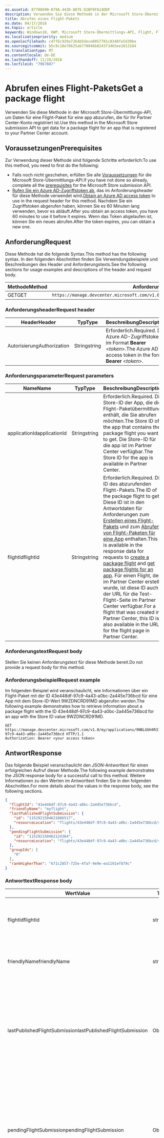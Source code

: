 ```yaml
---
ms.assetid: 87708690-079A-443D-807E-D2BF9F614DDF
description: Verwenden Sie diese Methode in der Microsoft Store-Übermittlungs-API, um Daten für eine Flight-Paket für eine app abzurufen, die für Ihr Partner Center-Konto registriert ist.
title: Abrufen eines Flight-Pakets
ms.date: 04/17/2018
ms.topic: article
keywords: Windows10, UWP, Microsoft Store-Übermittlungs-API, Flight, Flight-Pakete
ms.localizationpriority: medium
ms.openlocfilehash: c4ff6c929a7264b5dece0057701c8348fe5d39be
ms.sourcegitcommit: b5c9c18e70625ab770946b8243f3465ee1013184
ms.translationtype: MT
ms.contentlocale: de-DE
ms.lasthandoff: 11/28/2018
ms.locfileid: "7967887"
---
```

# <a name="get-a-package-flight"></a><span data-ttu-id="28a54-104">Abrufen eines Flight-Pakets</span><span class="sxs-lookup"><span data-stu-id="28a54-104">Get a package flight</span></span>

<span data-ttu-id="28a54-105">Verwenden Sie diese Methode in der Microsoft Store-Übermittlungs-API, um Daten für eine Flight-Paket für eine app abzurufen, die für Ihr Partner Center-Konto registriert ist.</span><span class="sxs-lookup"><span data-stu-id="28a54-105">Use this method in the Microsoft Store submission API to get data for a package flight for an app that is registered to your Partner Center account.</span></span>

## <a name="prerequisites"></a><span data-ttu-id="28a54-106">Voraussetzungen</span><span class="sxs-lookup"><span data-stu-id="28a54-106">Prerequisites</span></span>

<span data-ttu-id="28a54-107">Zur Verwendung dieser Methode sind folgende Schritte erforderlich:</span><span class="sxs-lookup"><span data-stu-id="28a54-107">To use this method, you need to first do the following:</span></span>

* <span data-ttu-id="28a54-108">Falls noch nicht geschehen, erfüllen Sie alle [Voraussetzungen](create-and-manage-submissions-using-windows-store-services.md#prerequisites) für die Microsoft Store-Übermittlungs-API.</span><span class="sxs-lookup"><span data-stu-id="28a54-108">If you have not done so already, complete all the [prerequisites](create-and-manage-submissions-using-windows-store-services.md#prerequisites) for the Microsoft Store submission API.</span></span>
* <span data-ttu-id="28a54-109">[Rufen Sie ein Azure AD-Zugriffstoken ab](create-and-manage-submissions-using-windows-store-services.md#obtain-an-azure-ad-access-token), das im Anforderungsheader für diese Methode verwendet wird.</span><span class="sxs-lookup"><span data-stu-id="28a54-109">[Obtain an Azure AD access token](create-and-manage-submissions-using-windows-store-services.md#obtain-an-azure-ad-access-token) to use in the request header for this method.</span></span> <span data-ttu-id="28a54-110">Nachdem Sie ein Zugriffstoken abgerufen haben, können Sie es 60 Minuten lang verwenden, bevor es abläuft.</span><span class="sxs-lookup"><span data-stu-id="28a54-110">After you obtain an access token, you have 60 minutes to use it before it expires.</span></span> <span data-ttu-id="28a54-111">Wenn das Token abgelaufen ist, können Sie ein neues abrufen.</span><span class="sxs-lookup"><span data-stu-id="28a54-111">After the token expires, you can obtain a new one.</span></span>

## <a name="request"></a><span data-ttu-id="28a54-112">Anforderung</span><span class="sxs-lookup"><span data-stu-id="28a54-112">Request</span></span>

<span data-ttu-id="28a54-113">Diese Methode hat die folgende Syntax.</span><span class="sxs-lookup"><span data-stu-id="28a54-113">This method has the following syntax.</span></span> <span data-ttu-id="28a54-114">In den folgenden Abschnitten finden Sie Verwendungsbeispiele und Beschreibungen des Header und Anforderungstexts.</span><span class="sxs-lookup"><span data-stu-id="28a54-114">See the following sections for usage examples and descriptions of the header and request body.</span></span>

| <span data-ttu-id="28a54-115">Methode</span><span class="sxs-lookup"><span data-stu-id="28a54-115">Method</span></span> | <span data-ttu-id="28a54-116">Anforderungs-URI</span><span class="sxs-lookup"><span data-stu-id="28a54-116">Request URI</span></span>                                                      |
|--------|------------------------------------------------------------------|
| <span data-ttu-id="28a54-117">GET</span><span class="sxs-lookup"><span data-stu-id="28a54-117">GET</span></span>    | ```https://manage.devcenter.microsoft.com/v1.0/my/applications/{applicationId}/flights/{flightId}``` |


### <a name="request-header"></a><span data-ttu-id="28a54-118">Anforderungsheader</span><span class="sxs-lookup"><span data-stu-id="28a54-118">Request header</span></span>

| <span data-ttu-id="28a54-119">Header</span><span class="sxs-lookup"><span data-stu-id="28a54-119">Header</span></span>        | <span data-ttu-id="28a54-120">Typ</span><span class="sxs-lookup"><span data-stu-id="28a54-120">Type</span></span>   | <span data-ttu-id="28a54-121">Beschreibung</span><span class="sxs-lookup"><span data-stu-id="28a54-121">Description</span></span>                                                                 |
|---------------|--------|-----------------------------------------------------------------------------|
| <span data-ttu-id="28a54-122">Autorisierung</span><span class="sxs-lookup"><span data-stu-id="28a54-122">Authorization</span></span> | <span data-ttu-id="28a54-123">String</span><span class="sxs-lookup"><span data-stu-id="28a54-123">string</span></span> | <span data-ttu-id="28a54-124">Erforderlich.</span><span class="sxs-lookup"><span data-stu-id="28a54-124">Required.</span></span> <span data-ttu-id="28a54-125">Das Azure AD-Zugriffstoken im Format **Bearer** &lt;*token*&gt;.</span><span class="sxs-lookup"><span data-stu-id="28a54-125">The Azure AD access token in the form **Bearer** &lt;*token*&gt;.</span></span> |


### <a name="request-parameters"></a><span data-ttu-id="28a54-126">Anforderungsparameter</span><span class="sxs-lookup"><span data-stu-id="28a54-126">Request parameters</span></span>

| <span data-ttu-id="28a54-127">Name</span><span class="sxs-lookup"><span data-stu-id="28a54-127">Name</span></span>        | <span data-ttu-id="28a54-128">Typ</span><span class="sxs-lookup"><span data-stu-id="28a54-128">Type</span></span>   | <span data-ttu-id="28a54-129">Beschreibung</span><span class="sxs-lookup"><span data-stu-id="28a54-129">Description</span></span>                                                                 |
|---------------|--------|-----------------------------------------------------------------------------|
| <span data-ttu-id="28a54-130">applicationId</span><span class="sxs-lookup"><span data-stu-id="28a54-130">applicationId</span></span> | <span data-ttu-id="28a54-131">String</span><span class="sxs-lookup"><span data-stu-id="28a54-131">string</span></span> | <span data-ttu-id="28a54-132">Erforderlich.</span><span class="sxs-lookup"><span data-stu-id="28a54-132">Required.</span></span> <span data-ttu-id="28a54-133">Die Store-ID der App, die die Flight-Paketübermittlung enthält, die Sie abrufen möchten.</span><span class="sxs-lookup"><span data-stu-id="28a54-133">The Store ID of the app that contains the package flight you want to get.</span></span> <span data-ttu-id="28a54-134">Die Store-ID für die app ist im Partner Center verfügbar.</span><span class="sxs-lookup"><span data-stu-id="28a54-134">The Store ID for the app is available in Partner Center.</span></span>  |
| <span data-ttu-id="28a54-135">flightId</span><span class="sxs-lookup"><span data-stu-id="28a54-135">flightId</span></span> | <span data-ttu-id="28a54-136">String</span><span class="sxs-lookup"><span data-stu-id="28a54-136">string</span></span> | <span data-ttu-id="28a54-137">Erforderlich.</span><span class="sxs-lookup"><span data-stu-id="28a54-137">Required.</span></span> <span data-ttu-id="28a54-138">Die ID des abzurufenden Flight-Pakets.</span><span class="sxs-lookup"><span data-stu-id="28a54-138">The ID of the package flight to get.</span></span> <span data-ttu-id="28a54-139">Diese ID ist in den Antwortdaten für Anforderungen zum [Erstellen eines Flight-Pakets](create-a-flight.md) und zum [Abrufen von Flight-Paketen für eine App](get-flights-for-an-app.md) enthalten.</span><span class="sxs-lookup"><span data-stu-id="28a54-139">This ID is available in the response data for requests to [create a package flight](create-a-flight.md) and [get package flights for an app](get-flights-for-an-app.md).</span></span> <span data-ttu-id="28a54-140">Für einen Flight, der im Partner Center erstellt wurde, ist diese ID auch in der URL für die Test-Flight-Seite im Partner Center verfügbar.</span><span class="sxs-lookup"><span data-stu-id="28a54-140">For a flight that was created in Partner Center, this ID is also available in the URL for the flight page in Partner Center.</span></span>  |


### <a name="request-body"></a><span data-ttu-id="28a54-141">Anforderungstext</span><span class="sxs-lookup"><span data-stu-id="28a54-141">Request body</span></span>

<span data-ttu-id="28a54-142">Stellen Sie keinen Anforderungstext für diese Methode bereit.</span><span class="sxs-lookup"><span data-stu-id="28a54-142">Do not provide a request body for this method.</span></span>

### <a name="request-example"></a><span data-ttu-id="28a54-143">Anforderungsbeispiel</span><span class="sxs-lookup"><span data-stu-id="28a54-143">Request example</span></span>

<span data-ttu-id="28a54-144">Im folgenden Beispiel wird veranschaulicht, wie Informationen über ein Flight-Paket mit der ID 43e448df-97c9-4a43-a0bc-2a445e736bcd für eine App mit dem Store-ID-Wert 9WZDNCRD91MD abgerufen werden.</span><span class="sxs-lookup"><span data-stu-id="28a54-144">The following example demonstrates how to retrieve information about a package flight with the ID 43e448df-97c9-4a43-a0bc-2a445e736bcd for an app with the Store ID value 9WZDNCRD91MD.</span></span>

```
GET https://manage.devcenter.microsoft.com/v1.0/my/applications/9NBLGGH4R315/flights/43e448df-97c9-4a43-a0bc-2a445e736bcd HTTP/1.1
Authorization: Bearer <your access token>
```

## <a name="response"></a><span data-ttu-id="28a54-145">Antwort</span><span class="sxs-lookup"><span data-stu-id="28a54-145">Response</span></span>

<span data-ttu-id="28a54-146">Das folgende Beispiel veranschaulicht den JSON-Antworttext für einen erfolgreichen Aufruf dieser Methode.</span><span class="sxs-lookup"><span data-stu-id="28a54-146">The following example demonstrates the JSON response body for a successful call to this method.</span></span> <span data-ttu-id="28a54-147">Weitere Informationen zu den Werten im Antworttext finden Sie in den folgenden Abschnitten.</span><span class="sxs-lookup"><span data-stu-id="28a54-147">For more details about the values in the response body, see the following sections.</span></span>

```json
{
  "flightId": "43e448df-97c9-4a43-a0bc-2a445e736bcd",
  "friendlyName": "myflight",
  "lastPublishedFlightSubmission": {
    "id": "1152921504621086517",
    "resourceLocation": "flights/43e448df-97c9-4a43-a0bc-2a445e736bcd/submissions/1152921504621086517"
  },
  "pendingFlightSubmission": {
    "id": "115292150462124364",
    "resourceLocation": "flights/43e448df-97c9-4a43-a0bc-2a445e736bcd/submissions/1152921504621243647"
  },
  "groupIds": [
    "0"
  ],
  "rankHigherThan": "671c2857-725e-4faf-9e9e-ea1191ef879c"
}
```

### <a name="response-body"></a><span data-ttu-id="28a54-148">Antworttext</span><span class="sxs-lookup"><span data-stu-id="28a54-148">Response body</span></span>

| <span data-ttu-id="28a54-149">Wert</span><span class="sxs-lookup"><span data-stu-id="28a54-149">Value</span></span>      | <span data-ttu-id="28a54-150">Typ</span><span class="sxs-lookup"><span data-stu-id="28a54-150">Type</span></span>   | <span data-ttu-id="28a54-151">Beschreibung</span><span class="sxs-lookup"><span data-stu-id="28a54-151">Description</span></span>                                                                                                                                                                                                                                                                         |
|------------|--------|----------------------------------------------------------------------------------------------------------------------------------------------------------------------------------------------------------------------------------------------------------------------------------------|
| <span data-ttu-id="28a54-152">flightId</span><span class="sxs-lookup"><span data-stu-id="28a54-152">flightId</span></span>            | <span data-ttu-id="28a54-153">string</span><span class="sxs-lookup"><span data-stu-id="28a54-153">string</span></span>  | <span data-ttu-id="28a54-154">Die ID für das Flight-Paket.</span><span class="sxs-lookup"><span data-stu-id="28a54-154">The ID for the package flight.</span></span> <span data-ttu-id="28a54-155">Dieser Wert wird vom Partner Center bereitgestellt.</span><span class="sxs-lookup"><span data-stu-id="28a54-155">This value is supplied by Partner Center.</span></span>  |
| <span data-ttu-id="28a54-156">friendlyName</span><span class="sxs-lookup"><span data-stu-id="28a54-156">friendlyName</span></span>           | <span data-ttu-id="28a54-157">string</span><span class="sxs-lookup"><span data-stu-id="28a54-157">string</span></span>  | <span data-ttu-id="28a54-158">Der Name des Flight-Pakets nach Vorgabe des Entwicklers.</span><span class="sxs-lookup"><span data-stu-id="28a54-158">The name of the package flight, as specified by the developer.</span></span>   |  
| <span data-ttu-id="28a54-159">lastPublishedFlightSubmission</span><span class="sxs-lookup"><span data-stu-id="28a54-159">lastPublishedFlightSubmission</span></span>       | <span data-ttu-id="28a54-160">Objekt</span><span class="sxs-lookup"><span data-stu-id="28a54-160">object</span></span> | <span data-ttu-id="28a54-161">Ein Objekt, das Informationen über die letzte veröffentlichte Übermittlung für das Flight-Paket enthält.</span><span class="sxs-lookup"><span data-stu-id="28a54-161">An object that provides information about the last published submission for the package flight.</span></span> <span data-ttu-id="28a54-162">Weitere Informationen finden Sie unten im Abschnitt [Übermittlungsobjekt](#submission_object).</span><span class="sxs-lookup"><span data-stu-id="28a54-162">For more information, see the [Submission object](#submission_object) section below.</span></span>  |
| <span data-ttu-id="28a54-163">pendingFlightSubmission</span><span class="sxs-lookup"><span data-stu-id="28a54-163">pendingFlightSubmission</span></span>        | <span data-ttu-id="28a54-164">Objekt</span><span class="sxs-lookup"><span data-stu-id="28a54-164">object</span></span>  |  <span data-ttu-id="28a54-165">Ein Objekt, das Informationen über die aktuell ausstehende Übermittlung für das Flight-Paket enthält.</span><span class="sxs-lookup"><span data-stu-id="28a54-165">An object that provides information about the current pending submission for the package flight.</span></span> <span data-ttu-id="28a54-166">Weitere Informationen finden Sie unten im Abschnitt [Übermittlungsobjekt](#submission_object).</span><span class="sxs-lookup"><span data-stu-id="28a54-166">For more information, see the [Submission object](#submission_object) section below.</span></span>  |   
| <span data-ttu-id="28a54-167">groupIds</span><span class="sxs-lookup"><span data-stu-id="28a54-167">groupIds</span></span>           | <span data-ttu-id="28a54-168">array</span><span class="sxs-lookup"><span data-stu-id="28a54-168">array</span></span>  | <span data-ttu-id="28a54-169">Ein Array von Zeichenfolgen, die die IDs der Test-Flight-Gruppen enthalten, die dem Flight-Paket zugeordnet sind.</span><span class="sxs-lookup"><span data-stu-id="28a54-169">An array of strings that contain the IDs of the flight groups that are associated with the package flight.</span></span> <span data-ttu-id="28a54-170">Weitere Informationen zu Test-Flight-Gruppen finden Sie unter [Flight-Pakete](https://msdn.microsoft.com/windows/uwp/publish/package-flights).</span><span class="sxs-lookup"><span data-stu-id="28a54-170">For more information about flight groups, see [Package flights](https://msdn.microsoft.com/windows/uwp/publish/package-flights).</span></span>   |
| <span data-ttu-id="28a54-171">rankHigherThan</span><span class="sxs-lookup"><span data-stu-id="28a54-171">rankHigherThan</span></span>           | <span data-ttu-id="28a54-172">string</span><span class="sxs-lookup"><span data-stu-id="28a54-172">string</span></span>  | <span data-ttu-id="28a54-173">Der Anzeigename des Flight-Pakets, das den unmittelbar niedrigeren Rang als das aktuelle Flight-Paket erhält.</span><span class="sxs-lookup"><span data-stu-id="28a54-173">The friendly name of the package flight that is ranked immediately lower than the current package flight.</span></span> <span data-ttu-id="28a54-174">Weitere Informationen zur Bewertung von Test-Flight-Gruppen finden Sie unter [Flight-Pakete](https://msdn.microsoft.com/windows/uwp/publish/package-flights).</span><span class="sxs-lookup"><span data-stu-id="28a54-174">For more information about ranking flight groups, see [Package flights](https://msdn.microsoft.com/windows/uwp/publish/package-flights).</span></span>  |


<span id="submission_object" />

### <a name="submission-object"></a><span data-ttu-id="28a54-175">Übermittlungsobjekt</span><span class="sxs-lookup"><span data-stu-id="28a54-175">Submission object</span></span>

<span data-ttu-id="28a54-176">Die Werte *LastPublishedFlightSubmission* und *PendingFlightSubmission* im Antworttext enthalten Objekte mit Ressourceninformationen über eine Übermittlung für das Flight-Paket.</span><span class="sxs-lookup"><span data-stu-id="28a54-176">The *lastPublishedFlightSubmission* and *pendingFlightSubmission* values in the response body contain objects that provide resource information about a submission for the package flight.</span></span> <span data-ttu-id="28a54-177">Diese Objekte enthalten folgende Werte.</span><span class="sxs-lookup"><span data-stu-id="28a54-177">These objects have the following values.</span></span>

| <span data-ttu-id="28a54-178">Wert</span><span class="sxs-lookup"><span data-stu-id="28a54-178">Value</span></span>           | <span data-ttu-id="28a54-179">Typ</span><span class="sxs-lookup"><span data-stu-id="28a54-179">Type</span></span>    | <span data-ttu-id="28a54-180">Beschreibung</span><span class="sxs-lookup"><span data-stu-id="28a54-180">Description</span></span>                                                                                                                                                                                                                          |
|-----------------|---------|--------------------------------------------------------------------------------------------------------------------------------------------------------------------------------------------------------------------------------------|
| <span data-ttu-id="28a54-181">id</span><span class="sxs-lookup"><span data-stu-id="28a54-181">id</span></span>            | <span data-ttu-id="28a54-182">string</span><span class="sxs-lookup"><span data-stu-id="28a54-182">string</span></span>  | <span data-ttu-id="28a54-183">Die ID der Übermittlung.</span><span class="sxs-lookup"><span data-stu-id="28a54-183">The ID of the submission.</span></span>    |
| <span data-ttu-id="28a54-184">resourceLocation</span><span class="sxs-lookup"><span data-stu-id="28a54-184">resourceLocation</span></span>   | <span data-ttu-id="28a54-185">string</span><span class="sxs-lookup"><span data-stu-id="28a54-185">string</span></span>  | <span data-ttu-id="28a54-186">Ein relativer Pfad, den Sie an den Basisanforderungs-URI ```https://manage.devcenter.microsoft.com/v1.0/my/``` anfügen können, um die vollständigen Daten für die Übermittlung abzurufen.</span><span class="sxs-lookup"><span data-stu-id="28a54-186">A relative path that you can append to the base ```https://manage.devcenter.microsoft.com/v1.0/my/``` request URI to retrieve the complete data for the submission.</span></span>               |


## <a name="error-codes"></a><span data-ttu-id="28a54-187">Fehlercodes</span><span class="sxs-lookup"><span data-stu-id="28a54-187">Error codes</span></span>

<span data-ttu-id="28a54-188">Wenn die Anforderung nicht erfolgreich abgeschlossen werden kann, enthält die Antwort einen der folgenden HTTP-Fehlercodes.</span><span class="sxs-lookup"><span data-stu-id="28a54-188">If the request cannot be successfully completed, the response will contain one of the following HTTP error codes.</span></span>

| <span data-ttu-id="28a54-189">Fehlercode</span><span class="sxs-lookup"><span data-stu-id="28a54-189">Error code</span></span> |  <span data-ttu-id="28a54-190">Beschreibung</span><span class="sxs-lookup"><span data-stu-id="28a54-190">Description</span></span>     |
|--------|---------------------  |
| <span data-ttu-id="28a54-191">400</span><span class="sxs-lookup"><span data-stu-id="28a54-191">400</span></span>  | <span data-ttu-id="28a54-192">Die Anforderung ist ungültig.</span><span class="sxs-lookup"><span data-stu-id="28a54-192">The request is invalid.</span></span> |
| <span data-ttu-id="28a54-193">404</span><span class="sxs-lookup"><span data-stu-id="28a54-193">404</span></span>  | <span data-ttu-id="28a54-194">Das angegebene Flight-Paket konnte nicht gefunden werden.</span><span class="sxs-lookup"><span data-stu-id="28a54-194">The specified package flight could not be found.</span></span>   |   
| <span data-ttu-id="28a54-195">409</span><span class="sxs-lookup"><span data-stu-id="28a54-195">409</span></span>  | <span data-ttu-id="28a54-196">Die app verwendet ein Partner Center-Feature, das [derzeit nicht von der Microsoft Store-Übermittlungs-API unterstützt](create-and-manage-submissions-using-windows-store-services.md#not_supported)wird.</span><span class="sxs-lookup"><span data-stu-id="28a54-196">The app uses a Partner Center feature that is [currently not supported by the Microsoft Store submission API](create-and-manage-submissions-using-windows-store-services.md#not_supported).</span></span> |                                                                                                 


## <a name="related-topics"></a><span data-ttu-id="28a54-197">Verwandte Themen</span><span class="sxs-lookup"><span data-stu-id="28a54-197">Related topics</span></span>

* [<span data-ttu-id="28a54-198">Erstellen und Verwalten von Übermittlungen mit Microsoft Store-Diensten</span><span class="sxs-lookup"><span data-stu-id="28a54-198">Create and manage submissions using Microsoft Store services</span></span>](create-and-manage-submissions-using-windows-store-services.md)
* [<span data-ttu-id="28a54-199">Erstellen eines Flight-Pakets</span><span class="sxs-lookup"><span data-stu-id="28a54-199">Create a package flight</span></span>](create-a-flight.md)
* [<span data-ttu-id="28a54-200">Löschen eines Flight-Pakets</span><span class="sxs-lookup"><span data-stu-id="28a54-200">Delete a package flight</span></span>](delete-a-flight.md)
